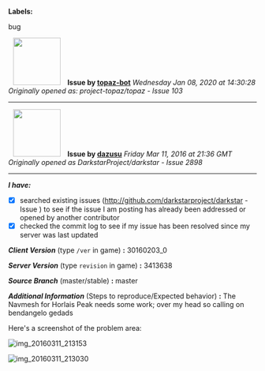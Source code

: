 **Labels:**

bug



<a href="https://github.com/topaz-bot"><img src="https://avatars3.githubusercontent.com/u/59651103?v=4" width="96" height="96" hspace="10"></img></a> **Issue by [topaz-bot](https://github.com/topaz-bot)**
_Wednesday Jan 08, 2020 at 14:30:28_
_Originally opened as: project-topaz/topaz - Issue 103_

----

<a href="https://github.com/dazusu"><img src="https://avatars0.githubusercontent.com/u/7009763?v=4"  width="96" height="96" hspace="10"></img></a> **Issue by [dazusu](https://github.com/dazusu)**
_Friday Mar 11, 2016 at 21:36 GMT_
_Originally opened as DarkstarProject/darkstar - Issue 2898_

----

<!-- remove space and mark with 'x' between [] -->

**_I have:_**
- [x] searched existing issues (http://github.com/darkstarproject/darkstar - Issue ) to see if the issue I am posting has already been addressed or opened by another contributor
- [x] checked the commit log to see if my issue has been resolved since my server was last updated

**_Client Version_** (type `/ver` in game) **:**
30160203_0

**_Server Version_** (type `revision` in game) **:**
3413638

**_Source Branch_** (master/stable) **:**
master

**_Additional Information_** (Steps to reproduce/Expected behavior) **:**
The Navmesh for Horlais Peak needs some work; over my head so calling on bendangelo gedads 

Here's a screenshot of the problem area:

![img_20160311_213153](https://cloud.githubusercontent.com/assets/7009763/13716149/304c8238-e7d1-11e5-867f-afad4136e419.png)

![img_20160311_213030](https://cloud.githubusercontent.com/assets/7009763/13716159/3e529ec6-e7d1-11e5-98af-f0a78fbe3829.png)


